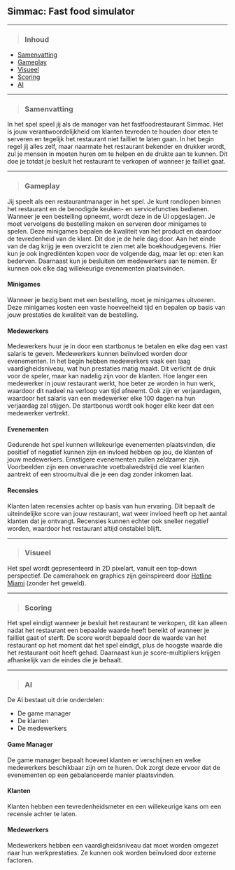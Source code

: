 ## Simmac: Fast food simulator

---

> ### Inhoud

- [Samenvatting](#samenvatting)
- [Gameplay](#gameplay)
- [Visueel](#visueel)
- [Scoring](#scoring)
- [AI](#ai)

---

> ### Samenvatting

In het spel speel jij als de manager van het fastfoodrestaurant Simmac. Het is jouw verantwoordelijkheid om klanten tevreden te houden door eten te serveren en tegelijk het restaurant niet failliet te laten gaan. In het begin regel jij alles zelf, maar naarmate het restaurant bekender en drukker wordt, zul je mensen in moeten huren om te helpen en de drukte aan te kunnen. Dit doe je totdat je besluit het restaurant te verkopen of wanneer je failliet gaat.

---

> ### Gameplay

Jij speelt als een restaurantmanager in het spel. Je kunt rondlopen binnen het restaurant en de benodigde keuken- en servicefuncties bedienen. Wanneer je een bestelling opneemt, wordt deze in de UI opgeslagen. Je moet vervolgens de bestelling maken en serveren door minigames te spelen. Deze minigames bepalen de kwaliteit van het product en daardoor de tevredenheid van de klant. Dit doe je de hele dag door. Aan het einde van de dag krijg je een overzicht te zien met alle boekhoudgegevens. Hier kun je ook ingrediënten kopen voor de volgende dag, maar let op: eten kan bederven. Daarnaast kun je besluiten om medewerkers aan te nemen. Er kunnen ook elke dag willekeurige evenementen plaatsvinden.

#### Minigames

Wanneer je bezig bent met een bestelling, moet je minigames uitvoeren. Deze minigames kosten een vaste hoeveelheid tijd en bepalen op basis van jouw prestaties de kwaliteit van de bestelling.

#### Medewerkers

Medewerkers huur je in door een startbonus te betalen en elke dag een vast salaris te geven. Medewerkers kunnen beïnvloed worden door evenementen. In het begin hebben medewerkers vaak een laag vaardigheidsniveau, wat hun prestaties matig maakt. Dit verlicht de druk voor de speler, maar kan nadelig zijn voor de klanten. Hoe langer een medewerker in jouw restaurant werkt, hoe beter ze worden in hun werk, waardoor dit nadeel na verloop van tijd afneemt. Ook zijn er verjaardagen, waardoor het salaris van een medewerker elke 100 dagen na hun verjaardag zal stijgen. De startbonus wordt ook hoger elke keer dat een medewerker vertrekt.

<div style="page-break-after: always;"></div>

#### Evenementen

Gedurende het spel kunnen willekeurige evenementen plaatsvinden, die positief of negatief kunnen zijn en invloed hebben op jou, de klanten of jouw medewerkers. Ernstigere evenementen zullen zeldzamer zijn. Voorbeelden zijn een onverwachte voetbalwedstrijd die veel klanten aantrekt of een stroomuitval die je een dag zonder inkomen laat.

#### Recensies

Klanten laten recensies achter op basis van hun ervaring. Dit bepaalt de uiteindelijke score van jouw restaurant, wat weer invloed heeft op het aantal klanten dat je ontvangt. Recensies kunnen echter ook sneller negatief worden, waardoor het restaurant altijd onstabiel blijft.

---

> ### Visueel

Het spel wordt gepresenteerd in 2D pixelart, vanuit een top-down perspectief. De camerahoek en graphics zijn geïnspireerd door [Hotline Miami](https://store.steampowered.com/app/219150/Hotline_Miami/) (zonder het geweld).

---

> ### Scoring

Het spel eindigt wanneer je besluit het restaurant te verkopen, dit kan alleen nadat het restaurant een bepaalde waarde heeft bereikt of wanneer je failliet gaat of sterft. De score wordt bepaald door de waarde van het restaurant op het moment dat het spel eindigt, plus de hoogste waarde die het restaurant ooit heeft gehad. Daarnaast kun je score-multipliers krijgen afhankelijk van de eindes die je behaalt.

---

> ### AI

De AI bestaat uit drie onderdelen:

- De game manager
- De klanten
- De medewerkers

#### Game Manager

De game manager bepaalt hoeveel klanten er verschijnen en welke medewerkers beschikbaar zijn om te huren. Ook zorgt deze ervoor dat de evenementen op een gebalanceerde manier plaatsvinden.

#### Klanten

Klanten hebben een tevredenheidsmeter en een willekeurige kans om een recensie achter te laten.

#### Medewerkers

Medewerkers hebben een vaardigheidsniveau dat moet worden omgezet naar hun werkprestaties. Ze kunnen ook worden beïnvloed door externe factoren.
